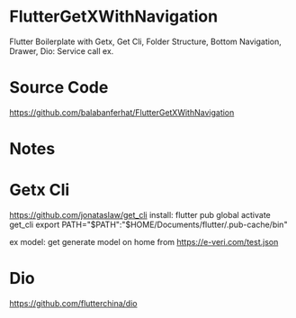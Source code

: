 # FlutterGetXWithNavigation

Flutter Boilerplate with 
Getx, 
Get Cli,
Folder Structure, 
Bottom Navigation,
Drawer,
Dio: Service call ex.

# Source Code
https://github.com/balabanferhat/FlutterGetXWithNavigation

# Notes

# Getx Cli
https://github.com/jonataslaw/get_cli
install: flutter pub global activate get_cli
export PATH="$PATH":"$HOME/Documents/flutter/.pub-cache/bin"

ex model: get generate model on home from https://e-veri.com/test.json

# Dio
https://github.com/flutterchina/dio

